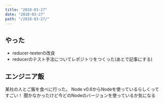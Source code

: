 ```yaml
---
title: "2018-03-27"
date: "2018-03-27"
path: "/2018-03-27/"
---
```


## やった

- reducer-testerの改良
- reducerのテスト手法についてレポジトリをつくった(あとで記事にする)

## エンジニア飯

某社の人とご飯を食べに行った。
Node v0.6からNodeを使っているらしくってすごい！
聞かなかったけど今どのNodeのバージョンを使っているか気になる
